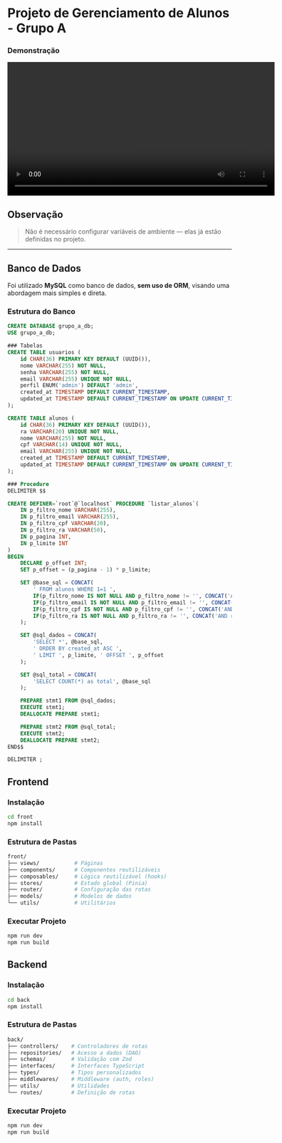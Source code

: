 # Projeto de Gerenciamento de Alunos - Grupo A

### Demonstração
<video src="dashboard.mp4" controls width="600"></video>

## Observação

> Não é necessário configurar variáveis de ambiente — elas já estão definidas no projeto.

---

## Banco de Dados

Foi utilizado **MySQL** como banco de dados, **sem uso de ORM**, visando uma abordagem mais simples e direta.

### Estrutura do Banco


```sql
CREATE DATABASE grupo_a_db;
USE grupo_a_db;

### Tabelas
CREATE TABLE usuarios (
    id CHAR(36) PRIMARY KEY DEFAULT (UUID()),
    nome VARCHAR(255) NOT NULL,
    senha VARCHAR(255) NOT NULL, 
    email VARCHAR(255) UNIQUE NOT NULL,
    perfil ENUM('admin') DEFAULT 'admin',   
    created_at TIMESTAMP DEFAULT CURRENT_TIMESTAMP,
    updated_at TIMESTAMP DEFAULT CURRENT_TIMESTAMP ON UPDATE CURRENT_TIMESTAMP
);

CREATE TABLE alunos (
    id CHAR(36) PRIMARY KEY DEFAULT (UUID()),
    ra VARCHAR(20) UNIQUE NOT NULL,
    nome VARCHAR(255) NOT NULL,
    cpf VARCHAR(14) UNIQUE NOT NULL,
    email VARCHAR(255) UNIQUE NOT NULL,
    created_at TIMESTAMP DEFAULT CURRENT_TIMESTAMP,
    updated_at TIMESTAMP DEFAULT CURRENT_TIMESTAMP ON UPDATE CURRENT_TIMESTAMP
);

### Procedure
DELIMITER $$

CREATE DEFINER=`root`@`localhost` PROCEDURE `listar_alunos`(
    IN p_filtro_nome VARCHAR(255),
    IN p_filtro_email VARCHAR(255),
    IN p_filtro_cpf VARCHAR(20),
    IN p_filtro_ra VARCHAR(50),
    IN p_pagina INT,
    IN p_limite INT
)
BEGIN
    DECLARE p_offset INT;
    SET p_offset = (p_pagina - 1) * p_limite;

    SET @base_sql = CONCAT(
        ' FROM alunos WHERE 1=1 ',
        IF(p_filtro_nome IS NOT NULL AND p_filtro_nome != '', CONCAT('AND nome LIKE "%', p_filtro_nome, '%" '), ''),
        IF(p_filtro_email IS NOT NULL AND p_filtro_email != '', CONCAT('AND email LIKE "%', p_filtro_email, '%" '), ''),
        IF(p_filtro_cpf IS NOT NULL AND p_filtro_cpf != '', CONCAT('AND cpf LIKE "%', p_filtro_cpf, '%" '), ''),
        IF(p_filtro_ra IS NOT NULL AND p_filtro_ra != '', CONCAT('AND ra LIKE "%', p_filtro_ra, '%" '), '')
    );

    SET @sql_dados = CONCAT(
        'SELECT *', @base_sql,
        ' ORDER BY created_at ASC ',
        ' LIMIT ', p_limite, ' OFFSET ', p_offset
    );

    SET @sql_total = CONCAT(
        'SELECT COUNT(*) as total', @base_sql
    );

    PREPARE stmt1 FROM @sql_dados;
    EXECUTE stmt1;
    DEALLOCATE PREPARE stmt1;

    PREPARE stmt2 FROM @sql_total;
    EXECUTE stmt2;
    DEALLOCATE PREPARE stmt2;
END$$

DELIMITER ;
```

##  Frontend

### Instalação
```bash
cd front
npm install
```
### Estrutura de Pastas
```bash
front/
├── views/           # Páginas
├── components/      # Componentes reutilizáveis
├── composables/     # Lógica reutilizável (hooks)
├── stores/          # Estado global (Pinia)
├── router/          # Configuração das rotas
├── models/          # Modelos de dados
└── utils/           # Utilitários
```

### Executar Projeto 
```bash
npm run dev    
npm run build  
```


##  Backend

### Instalação
```bash
cd back
npm install
```
### Estrutura de Pastas
```bash
back/
├── controllers/    # Controladores de rotas
├── repositories/   # Acesso a dados (DAO)
├── schemas/        # Validação com Zod
├── interfaces/     # Interfaces TypeScript
├── types/          # Tipos personalizados
├── middlewares/    # Middleware (auth, roles)
├── utils/          # Utilidades
└── routes/         # Definição de rotas
```

### Executar Projeto 
```bash
npm run dev    
npm run build  
```
